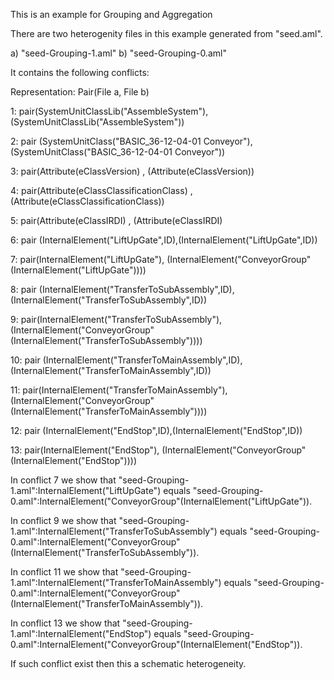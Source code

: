 This is an example for Grouping and Aggregation

There are two heterogenity files in this example generated from "seed.aml".

a) "seed-Grouping-1.aml"
b) "seed-Grouping-0.aml"

It contains the following conflicts:

Representation: Pair(File a, File b)




1: pair(SystemUnitClassLib("AssembleSystem"), (SystemUnitClassLib("AssembleSystem"))

2: pair (SystemUnitClass("BASIC_36-12-04-01 Conveyor"),(SystemUnitClass("BASIC_36-12-04-01 Conveyor"))

3: pair(Attribute(eClassVersion) , (Attribute(eClassVersion))

4: pair(Attribute(eClassClassificationClass) , (Attribute(eClassClassificationClass))

5: pair(Attribute(eClassIRDI) , (Attribute(eClassIRDI)


6: pair (InternalElement("LiftUpGate",ID),(InternalElement("LiftUpGate",ID))

7: pair(InternalElement("LiftUpGate"), (InternalElement("ConveyorGroup"(InternalElement("LiftUpGate"))))


8: pair (InternalElement("TransferToSubAssembly",ID),(InternalElement("TransferToSubAssembly",ID))

9: pair(InternalElement("TransferToSubAssembly"), (InternalElement("ConveyorGroup"(InternalElement("TransferToSubAssembly"))))


10: pair (InternalElement("TransferToMainAssembly",ID),(InternalElement("TransferToMainAssembly",ID))

11: pair(InternalElement("TransferToMainAssembly"), (InternalElement("ConveyorGroup"(InternalElement("TransferToMainAssembly"))))


12: pair (InternalElement("EndStop",ID),(InternalElement("EndStop",ID))

13: pair(InternalElement("EndStop"), (InternalElement("ConveyorGroup"(InternalElement("EndStop"))))




In conflict 7 we show that "seed-Grouping-1.aml":InternalElement("LiftUpGate") equals "seed-Grouping-0.aml":InternalElement("ConveyorGroup"(InternalElement("LiftUpGate")). 

In conflict 9 we show that "seed-Grouping-1.aml":InternalElement("TransferToSubAssembly") equals "seed-Grouping-0.aml":InternalElement("ConveyorGroup"(InternalElement("TransferToSubAssembly")). 

In conflict 11 we show that "seed-Grouping-1.aml":InternalElement("TransferToMainAssembly") equals "seed-Grouping-0.aml":InternalElement("ConveyorGroup"(InternalElement("TransferToMainAssembly")). 

In conflict 13 we show that "seed-Grouping-1.aml":InternalElement("EndStop") equals "seed-Grouping-0.aml":InternalElement("ConveyorGroup"(InternalElement("EndStop")). 


If such conflict exist then this a schematic heterogeneity.